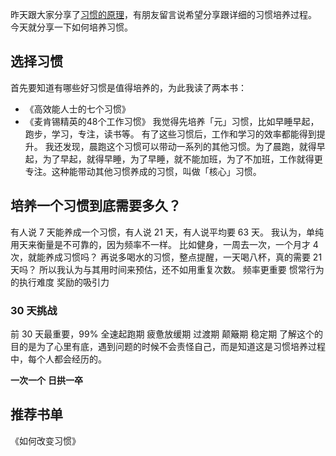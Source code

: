 昨天跟大家分享了[习惯的原理](http://www.jianshu.com/p/3525376f7a92)，有朋友留言说希望分享跟详细的习惯培养过程。
今天就分享一下如何培养习惯。
## 选择习惯
首先要知道有哪些好习惯是值得培养的，为此我读了两本书：
* 《高效能人士的七个习惯》
* 《麦肯锡精英的48个工作习惯》
我觉得先培养「元」习惯，比如早睡早起，跑步，学习，专注，读书等。
有了这些习惯后，工作和学习的效率都能得到提升。
我还发现，晨跑这个习惯可以带动一系列的其他习惯。为了晨跑，就得早起，为了早起，就得早睡，为了早睡，就不能加班，为了不加班，工作就得更专注。这种能带动其他习惯养成的习惯，叫做「核心」习惯。
## 培养一个习惯到底需要多久？
有人说 7 天能养成一个习惯，有人说 21 天，有人说平均要 63 天。
我认为，单纯用天来衡量是不可靠的，因为频率不一样。
比如健身，一周去一次，一个月才 4 次，就能养成习惯吗？
再说多喝水的习惯，整点提醒，一天喝八杯，真的需要 21 天吗？
所以我认为与其用时间来预估，还不如用重复次数。
    频率更重要
惯常行为的执行难度
奖励的吸引力

### 30 天挑战
前 30 天最重要，99%
全速起跑期
疲惫放缓期
过渡期
颠簸期
稳定期
了解这个的目的是为了心里有底，遇到问题的时候不会责怪自己，而是知道这是习惯培养过程中，每个人都会经历的。

**一次一个**
**日拱一卒**

## 推荐书单
《如何改变习惯》
